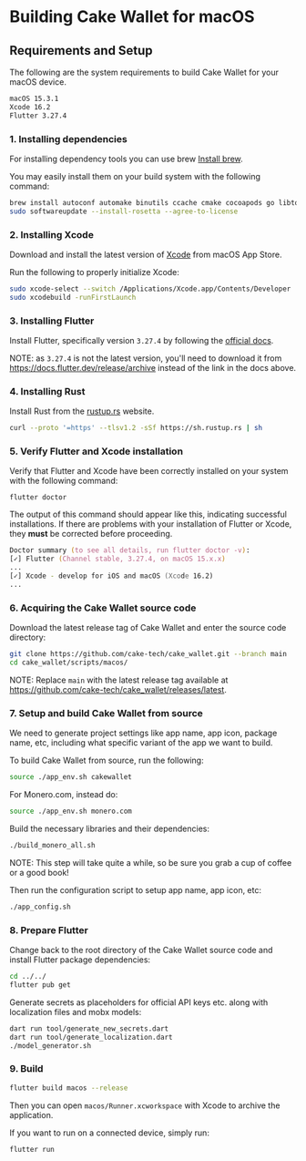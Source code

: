 # Building Cake Wallet for macOS

## Requirements and Setup

The following are the system requirements to build Cake Wallet for your macOS device.

```txt
macOS 15.3.1
Xcode 16.2
Flutter 3.27.4
```

### 1. Installing dependencies

For installing dependency tools you can use brew [Install brew](https://brew.sh).

You may easily install them on your build system with the following command:

```zsh
brew install autoconf automake binutils ccache cmake cocoapods go libtool pigz pkg-config
sudo softwareupdate --install-rosetta --agree-to-license
```

### 2. Installing Xcode

Download and install the latest version of [Xcode](https://developer.apple.com/xcode/) from macOS App Store.

Run the following to properly initialize Xcode:

```zsh
sudo xcode-select --switch /Applications/Xcode.app/Contents/Developer
sudo xcodebuild -runFirstLaunch
```

### 3. Installing Flutter

Install Flutter, specifically version `3.27.4` by following the [official docs](https://docs.flutter.dev/get-started/install/macos/desktop?tab=download).

NOTE: as `3.27.4` is not the latest version, you'll need to download it from <https://docs.flutter.dev/release/archive> instead of the link in the docs above.

### 4. Installing Rust

Install Rust from the [rustup.rs](https://rustup.rs/) website.

```zsh
curl --proto '=https' --tlsv1.2 -sSf https://sh.rustup.rs | sh
```

### 5. Verify Flutter and Xcode installation

Verify that Flutter and Xcode have been correctly installed on your system with the following command:

`flutter doctor`

The output of this command should appear like this, indicating successful installations. If there are problems with your installation of Flutter or Xcode, they **must** be corrected before proceeding.

```zsh
Doctor summary (to see all details, run flutter doctor -v):
[✓] Flutter (Channel stable, 3.27.4, on macOS 15.x.x)
...
[✓] Xcode - develop for iOS and macOS (Xcode 16.2)
...
```

### 6. Acquiring the Cake Wallet source code

Download the latest release tag of Cake Wallet and enter the source code directory:

```zsh
git clone https://github.com/cake-tech/cake_wallet.git --branch main
cd cake_wallet/scripts/macos/
```

NOTE: Replace `main` with the latest release tag available at <https://github.com/cake-tech/cake_wallet/releases/latest>.

### 7. Setup and build Cake Wallet from source

We need to generate project settings like app name, app icon, package name, etc, including what specific variant of the app we want to build.

To build Cake Wallet from source, run the following:

```zsh
source ./app_env.sh cakewallet
```

For Monero.com, instead do:

```zsh
source ./app_env.sh monero.com
```

Build the necessary libraries and their dependencies:

```zsh
./build_monero_all.sh
```

NOTE: This step will take quite a while, so be sure you grab a cup of coffee or a good book!

Then run the configuration script to setup app name, app icon, etc:

```zsh
./app_config.sh
```

### 8. Prepare Flutter

Change back to the root directory of the Cake Wallet source code and install Flutter package dependencies:

```zsh
cd ../../
flutter pub get
```

Generate secrets as placeholders for official API keys etc. along with localization files and mobx models:

```zsh
dart run tool/generate_new_secrets.dart
dart run tool/generate_localization.dart
./model_generator.sh
```

### 9. Build

```zsh
flutter build macos --release
```

Then you can open `macos/Runner.xcworkspace` with Xcode to archive the application.

If you want to run on a connected device, simply run:

```zsh
flutter run
```
